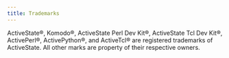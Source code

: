 ```yaml
---
title: Trademarks
---
```

ActiveState&reg;, Komodo&reg;, ActiveState Perl Dev Kit&reg;,
ActiveState Tcl Dev Kit&reg;, ActivePerl&reg;, ActivePython&reg;,
and ActiveTcl&reg; are registered trademarks of ActiveState.
All other marks are property of their respective owners.
